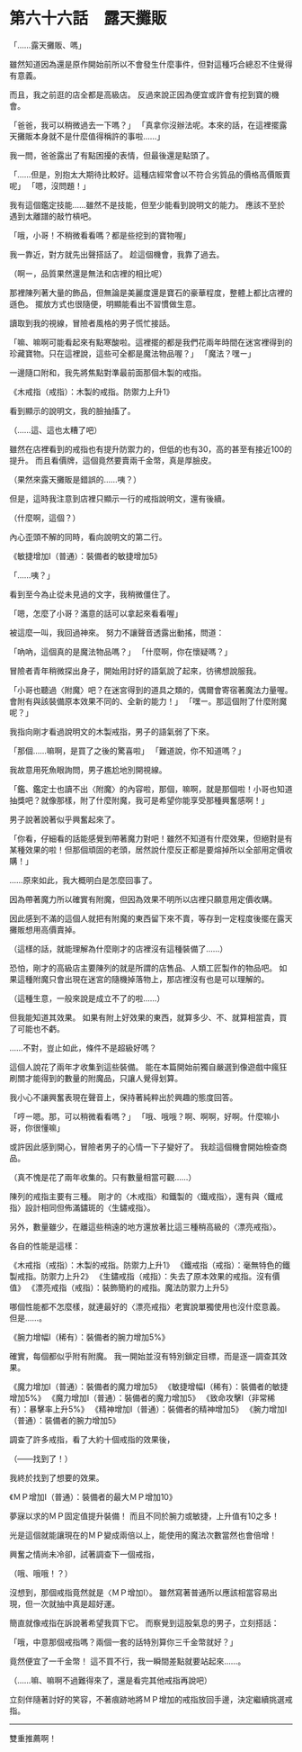 # 第六十六話　露天攤販

「……露天攤販、嗎」

雖然知道因為還是原作開始前所以不會發生什麼事件，但對這種巧合總忍不住覺得有意義。

而且，我之前逛的店全都是高級店。
反過來說正因為便宜或許會有挖到寶的機會。

「爸爸，我可以稍微過去一下嗎？」
「真拿你沒辦法呢。本來的話，在這裡擺露天攤販本身就不是什麼值得稱許的事啦……」

我一問，爸爸露出了有點困擾的表情，但最後還是點頭了。

「……但是，別抱太大期待比較好。這種店經常會以不符合劣質品的價格高價販賣呢」
「嗯，沒問題！」

我有這個鑑定技能……雖然不是技能，但至少能看到說明文的能力。
應該不至於遇到太離譜的敲竹槓吧。

「哦，小哥！不稍微看看嗎？都是些挖到的寶物喔」

我一靠近，對方就先出聲搭話了。
趁這個機會，我靠了過去。

（啊ー，品質果然還是無法和店裡的相比呢）

那裡陳列著大量的飾品，但無論是美麗度還是寶石的豪華程度，整體上都比店裡的遜色。
擺放方式也很隨便，明顯能看出不習慣做生意。

讀取到我的視線，冒險者風格的男子慌忙接話。

「嘛、嘛啊可能看起來有點寒酸啦。這裡擺的都是我們花兩年時間在迷宮裡得到的珍藏寶物。只在這裡說，這些可全都是魔法物品喔？」
「魔法？嘿ー」

一邊隨口附和，我先將焦點對準最前面那個木製的戒指。

《木戒指（戒指）：木製的戒指。防禦力上升1》

看到顯示的說明文，我的臉抽搐了。

（……這、這也太糟了吧）

雖然在店裡看到的戒指也有提升防禦力的，但低的也有30，高的甚至有接近100的提升。
而且看價牌，這個竟然要賣兩千金幣，真是厚臉皮。

（果然來露天攤販是錯誤的……咦？）

但是，這時我注意到店裡只顯示一行的戒指說明文，還有後續。

（什麼啊，這個？）

內心歪頭不解的同時，看向說明文的第二行。

《敏捷增加Ⅰ（普通）：裝備者的敏捷增加5》

「……咦？」

看到至今為止從未見過的文字，我稍微僵住了。

「嗯，怎麼了小哥？滿意的話可以拿起來看看喔」

被這麼一叫，我回過神來。
努力不讓聲音透露出動搖，問道：

「吶吶，這個真的是魔法物品嗎？」
「什麼啊，你在懷疑嗎？」

冒險者青年稍微探出身子，開始用討好的語氣說了起來，彷彿想說服我。

「小哥也聽過〈附魔〉吧？在迷宮得到的道具之類的，偶爾會寄宿著魔法力量喔。會附有與該裝備原本效果不同的、全新的能力！」
「嘿ー。那這個附了什麼附魔呢？」

我指向剛才看過說明文的木製戒指，男子的語氣弱了下來。

「那個……嘛啊，是買了之後的驚喜啦」
「難道說，你不知道嗎？」

我故意用死魚眼詢問，男子尷尬地別開視線。

「鑑、鑑定士也讀不出〈附魔〉的內容啦，那個，嘛啊，就是那個啦！小哥也知道抽獎吧？就像那樣，附了什麼附魔，我可是希望你能享受那種興奮感啊！」

男子說著說著似乎興奮起來了。

「你看，仔細看的話能感覺到帶著魔力對吧！雖然不知道有什麼效果，但絕對是有某種效果的啦！但那個頑固的老頭，居然說什麼反正都是要熔掉所以全部用定價收購！」

……原來如此，我大概明白是怎麼回事了。

因為帶著魔力所以確實有附魔，但因為效果不明所以店裡只願意用定價收購。

因此感到不滿的這個人就把有附魔的東西留下來不賣，等存到一定程度後擺在露天攤販想用高價賣掉。

（這樣的話，就能理解為什麼剛才的店裡沒有這種裝備了……）

恐怕，剛才的高級店主要陳列的就是所謂的店售品、人類工匠製作的物品吧。
如果這種附魔只會出現在迷宮的隨機掉落物上，那店裡沒有也是可以理解的。

（這種生意，一般來說是成立不了的啦……）

但我能知道其效果。
如果有附上好效果的東西，就算多少、不、就算相當貴，買了可能也不虧。

……不對，豈止如此，條件不是超級好嗎？

這個人說花了兩年才收集到這些裝備。
能在本篇開始前獨自嚴選到像遊戲中瘋狂刷關才能得到的數量的附魔品，只讓人覺得划算。

我小心不讓興奮表現在聲音上，保持著純粹出於興趣的態度回答。

「哼ー嗯。那，可以稍微看看嗎？」
「哦、哦哦？啊、啊啊，好啊。什麼嘛小哥，你很懂嘛」

或許因此感到開心，冒險者男子的心情一下子變好了。
我趁這個機會開始檢查商品。

（真不愧是花了兩年收集的。只有數量相當可觀……）

陳列的戒指主要有三種。
剛才的〈木戒指〉和鐵製的〈鐵戒指〉，還有與〈鐵戒指〉設計相同但佈滿鏽斑的〈生鏽戒指〉。

另外，數量雖少，在離這些稍遠的地方還放著比這三種稍高級的〈漂亮戒指〉。

各自的性能是這樣：

《木戒指（戒指）：木製的戒指。防禦力上升1》
《鐵戒指（戒指）：毫無特色的鐵製戒指。防禦力上升2》
《生鏽戒指（戒指）：失去了原本效果的戒指。沒有價值》
《漂亮戒指（戒指）：裝飾簡約的戒指。魔法防禦力上升5》

哪個性能都不怎麼樣，就連最好的〈漂亮戒指〉老實說單獨使用也沒什麼意義。
但是……。

《腕力增幅Ⅰ（稀有）：裝備者的腕力增加5%》

確實，每個都似乎附有附魔。
我一開始並沒有特別鎖定目標，而是逐一調查其效果。

《魔力增加Ⅰ（普通）：裝備者的魔力增加5》
《敏捷增幅Ⅰ（稀有）：裝備者的敏捷增加5%》
《魔力增加Ⅰ（普通）：裝備者的魔力增加5》
《致命攻擊Ⅰ（非常稀有）：暴擊率上升5%》
《精神增加Ⅰ（普通）：裝備者的精神增加5》
《腕力增加Ⅰ（普通）：裝備者的腕力增加5》

調查了許多戒指，看了大約十個戒指的效果後，

（――找到了！）

我終於找到了想要的效果。

《ＭＰ增加Ⅰ（普通）：裝備者的最大ＭＰ增加10》

夢寐以求的ＭＰ固定值提升裝備！
而且不同於腕力或敏捷，上升值有10之多！

光是這個就能讓現在的ＭＰ變成兩倍以上，能使用的魔法次數當然也會倍增！

興奮之情尚未冷卻，試著調查下一個戒指，

（哦、哦哦！？）

沒想到，那個戒指竟然就是〈ＭＰ增加Ⅰ〉。
雖然寫著普通所以應該相當容易出現，但一次就抽中真是超好運。

簡直就像戒指在訴說著希望我買下它。
而察覺到這股氣息的男子，立刻搭話：

「哦，中意那個戒指嗎？兩個一套的話特別算你三千金幣就好？」

竟然便宜了一千金幣！
這不買不行，我一瞬間差點就要站起來……。

（……嘛、嘛啊不過難得來了，還是看完其他戒指再說吧）

立刻伴隨著討好的笑容，不著痕跡地將ＭＰ增加的戒指放回手邊，決定繼續挑選戒指。

---

雙重推薦啊！